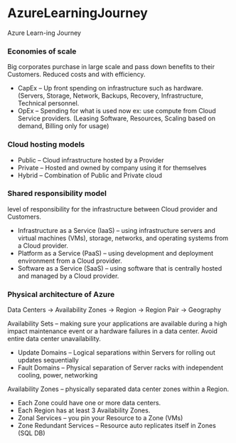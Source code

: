 # AzureLearningJourney
Azure Learn-ing Journey

### Economies of scale

Big corporates purchase in large scale and pass down benefits to their Customers. Reduced costs and with efficiency.

- CapEx – Up front spending on infrastructure such as hardware. (Servers, Storage, Network, Backups, Recovery, Infrastructure, Technical personnel.
- OpEx – Spending for what is used now ex: use compute from Cloud Service providers. (Leasing Software, Resources, Scaling based on demand, Billing only for usage)

### Cloud hosting models

- Public – Cloud infrastructure hosted by a Provider
- Private – Hosted and owned by company using it for themselves
- Hybrid – Combination of Public and Private cloud

### Shared responsibility model
level of responsibility for the infrastructure between Cloud provider and Customers.

- Infrastructure as a Service (IaaS)  – using infrastructure servers and virtual machines (VMs), storage, networks, and operating systems from a Cloud provider.
- Platform as a Service (PaaS) – using development and deployment environment from a Cloud provider.
- Software as a Service (SaaS) – using software that is centrally hosted and managed by a Cloud provider.

### Physical architecture of Azure

Data Centers -> Availability Zones -> Region -> Region Pair -> Geography

Availability Sets – making sure your applications are available during a high impact maintenance event or a hardware failures in a data center. Avoid entire data center unavailability.

* Update Domains – Logical separations within Servers for rolling out updates sequentially
* Fault Domains – Physical separation of Server racks with independent cooling, power, networking

Availability Zones – physically separated data center zones within a Region.

* Each Zone could have one or more data centers.
* Each Region has at least 3 Availability Zones.
* Zonal Services – you pin your Resource to a Zone (VMs)
* Zone Redundant Services – Resource auto replicates itself in Zones (SQL DB)
